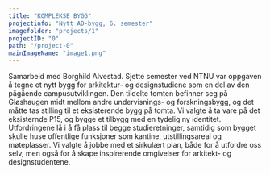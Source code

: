 ```yaml
---
title: "KOMPLEKSE BYGG"
projectinfo: "Nytt AD-bygg, 6. semester"
imagefolder: "projects/1"
projectID: "0"
path: "/project-0"
mainImageName: "image1.png"
---
```


Samarbeid med Borghild Alvestad. Sjette semester ved NTNU var oppgaven å tegne et nytt bygg for arkitektur- og designstudiene som en del av den pågående campusutviklingen. Den tildelte tomten befinner seg på Gløshaugen midt mellom andre undervisnings- og forskningsbygg, og det måtte tas stilling til et eksisterende bygg på tomta. Vi valgte å ta vare på det eksisternde P15, og bygge et tilbygg med en tydelig ny identitet. Utfordringene lå i å få plass til begge studieretninger, samtidig som bygget skulle huse offentlige funksjoner som kantine, utstillingsareal og møteplasser. Vi valgte å jobbe med et sirkulært plan, både for å utfordre oss selv, men også for å skape inspirerende omgivelser for arkitekt- og designstudentene.

